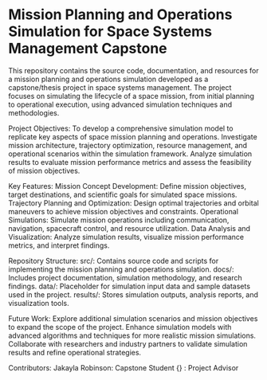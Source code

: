 # Mission Planning and Operations Simulation for Space Systems Management Capstone

This repository contains the source code, documentation, and resources for a mission planning and operations simulation developed as a capstone/thesis project in space systems management. The project focuses on simulating the lifecycle of a space mission, from initial planning to operational execution, using advanced simulation techniques and methodologies.

Project Objectives:
To develop a comprehensive simulation model to replicate key aspects of space mission planning and operations.
Investigate mission architecture, trajectory optimization, resource management, and operational scenarios within the simulation framework.
Analyze simulation results to evaluate mission performance metrics and assess the feasibility of mission objectives.

Key Features:
Mission Concept Development: Define mission objectives, target destinations, and scientific goals for simulated space missions.
Trajectory Planning and Optimization: Design optimal trajectories and orbital maneuvers to achieve mission objectives and constraints.
Operational Simulations: Simulate mission operations including communication, navigation, spacecraft control, and resource utilization.
Data Analysis and Visualization: Analyze simulation results, visualize mission performance metrics, and interpret findings.

Repository Structure:
src/: Contains source code and scripts for implementing the mission planning and operations simulation.
docs/: Includes project documentation, simulation methodology, and research findings.
data/: Placeholder for simulation input data and sample datasets used in the project.
results/: Stores simulation outputs, analysis reports, and visualization tools.

Future Work:
Explore additional simulation scenarios and mission objectives to expand the scope of the project.
Enhance simulation models with advanced algorithms and techniques for more realistic mission simulations.
Collaborate with researchers and industry partners to validate simulation results and refine operational strategies.




Contributors:
Jakayla Robinson: Capstone Student
{} : Project Advisor


